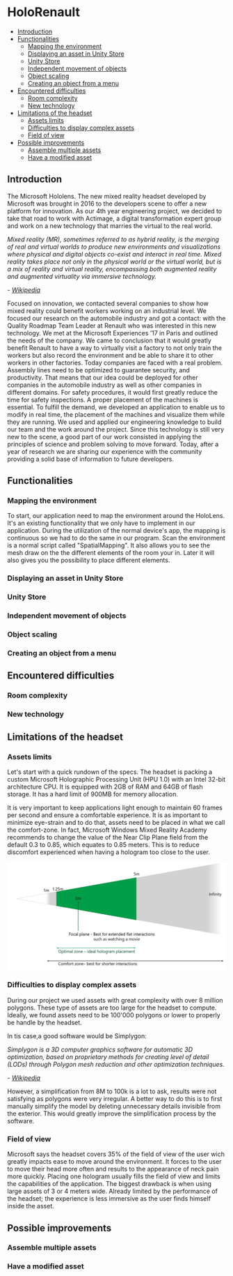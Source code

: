 # HoloRenault

- [Introduction](#introduction)
- [Functionalities](#functionalities)
  - [Mapping the environment](#mapping-the-environment)
  - [Displaying an asset in Unity Store](#displaying-an-asset-in-Unity)
  - [Unity Store](#unity-Store)
  - [Independent movement of objects](#independent-movement-of-objects])
  - [Object scaling](#object-scaling)
  - [Creating an object from a menu](#creating-an-object-from-a-menu)
- [Encountered difficulties](#encountered-difficulties)
  - [Room complexity](#room-complexity)
  - [New technology](#new-technology)
- [Limitations of the headset](#limitations-of-the-headset)
  - [Assets limits](#assets-limits)
  - [Difficulties to display complex assets](#difficulties-to-display-complex-assets)
  - [Field of view](#field-of-view)
- [Possible improvements](#possible-improvements)
  - [Assemble multiple assets](#assemble-multiple-assets)
  - [Have a modified asset](#have-a-modified-asset)

## Introduction

The Microsoft Hololens. The new mixed reality headset developed by Microsoft was brought in 2016 to the developers scene to offer a new platform for innovation.
As our 4th year engineering project, we decided to take that road to work with Actimage, a digital transformation expert group and work on a new technology that marries the virtual to the real world.

*Mixed reality (MR), sometimes referred to as hybrid reality, is the merging of real and virtual worlds to produce new environments and visualizations where physical and digital objects co-exist and interact in real time.
Mixed reality takes place not only in the physical world or the virtual world, but is a mix of reality and virtual reality, encompassing both augmented reality and augmented virtuality via immersive technology.*

*- [Wikipedia](https://en.wikipedia.org/wiki/Mixed_reality)*

Focused on innovation, we contacted several companies to show how mixed reality could benefit workers working on an industrial level.
We focused our research on the automobile industry and got a contact: with the Quality Roadmap Team Leader at Renault who was interested in this new technology.
We met at the Microsoft Experiences ’17 in Paris and outlined the needs of the company.
We came to conclusion that it would greatly benefit Renault to have a way to virtually visit a factory to not only train the workers but also record the environment and be able to share it to other workers in other factories.
Today companies are faced with a real problem. Assembly lines need to be optimized to guarantee security, and productivity.
That means that our idea could be deployed for other companies in the automobile industry as well as other companies in different domains.
For safety procedures, it would first greatly reduce the time for safety inspections.
A proper placement of the machines is essential.
To fulfill the demand, we developed an application to enable us to modify in real time, the placement of the machines and visualize them while they are running.
We used and applied our engineering knowledge to build our team and the work around the project. Since this technology is still very new to the scene, a good part of our work  consisted in applying the principles of science and problem solving to move forward.
Today, after a year of research we are sharing our experience with the community providing a solid base of information to future developers.


## Functionalities
### Mapping the environment

To start, our application need to map the environment around the HoloLens. It's an existing functionality that we only have to implement in our application. During the utilization of the normal device's app, the mapping is continuous so we had to do the same in our program.
Scan the environment is a normal script called "SpatialMapping". It also allows you to see the mesh draw on the the different elements of the room your in.
Later it will also gives you the possibility to place different elements.


### Displaying an asset in Unity Store


### Unity Store


### Independent movement of objects


### Object scaling


### Creating an object from a menu


## Encountered difficulties
### Room complexity


### New technology


## Limitations of the headset
### Assets limits
Let's start with a quick rundown of the specs.
The headset is packing a custom Microsoft Holographic Processing Unit (HPU 1.0) with an Intel 32-bit architecture CPU.
It is equipped with 2GB of RAM and 64GB of flash storage.
It has a hard limit of 900MB for memory allocation.

It is very important to keep applications light enough to maintain 60 frames per second and ensure a comfortable experience.
It is as important to minimize eye-strain and to do that, assets need to be placed in what we call the comfort-zone.
In fact, Microsoft Windows Mixed Reality Academy recommends to change the value of the Near Clip Plane field from the default 0.3 to 0.85, which equates to 0.85 meters.
This is to reduce discomfort experienced when having a hologram too close to the user.

![Hologram Placement](img/hololens-hologram-placement.png "Hologram Placement")


### Difficulties to display complex assets
During our project we used assets with great complexity with over 8 million polygons.
These type of assets are too large for the headset to compute.
Ideally, we found assets need to be 100'000 polygons or lower to properly be handle by the headset.

In tis case,a good software would be Simplygon:

*Simplygon is a 3D computer graphics software for automatic 3D optimization, based on proprietary methods for creating level of detail (LODs) through Polygon mesh reduction and other optimization techniques.*

*- [Wikipedia](https://en.wikipedia.org/wiki/Simplygon)*

However, a simplification from 8M to 100k is a lot to ask, results were not satisfying as polygons were very irregular.
A better way to do this is to first manually simplify the model by deleting unnecessary details invisible from the exterior.
This would greatly improve the simplification process by the software.

### Field of view
Microsoft says the headset covers 35% of the field of view of the user wich greatly impacts ease to move around the environment.
It forces to the user to move their head more often and results to the appearance of neck pain more quickly.
Placing one hologram usually fills the field of view and limits the capabilities of the application.
The biggest drawback is when using large assets of 3 or 4 meters wide.
Already limited by the performance of the headset; the experience is less immersive as the user finds himself inside the asset.

## Possible improvements
### Assemble multiple assets


### Have a modified asset
